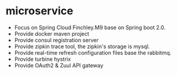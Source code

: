 # microservice
* Focus on Spring Cloud Finchley.M9 base on Spring boot 2.0.
* Provide docker maven project
* Provide consul registration server
* Provide zipkin trace tool, the zipkin's storage is mysql.
* Provide real-time refresh configuration files base the rabbitmq.
* Provide turbine hystrix
* Provide OAuth2 & Zuul API gateway
